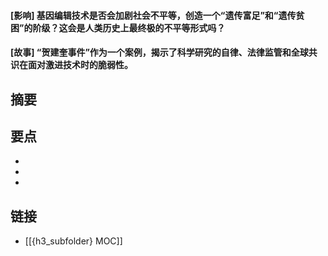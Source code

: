 #### [影响] 基因编辑技术是否会加剧社会不平等，创造一个“遗传富足”和“遗传贫困”的阶级？这会是人类历史上最终极的不平等形式吗？


#### [故事] “贺建奎事件”作为一个案例，揭示了科学研究的自律、法律监管和全球共识在面对激进技术时的脆弱性。


## 摘要


## 要点

- 
- 
- 

## 链接

- [[{h3_subfolder} MOC]]
